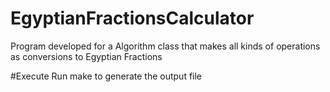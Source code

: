 # EgyptianFractionsCalculator
Program developed for a Algorithm class that makes all kinds of operations as conversions to Egyptian Fractions

#Execute
Run make to generate the output file
